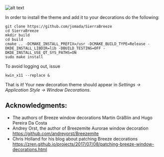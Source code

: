 ![alt text](https://i.imgur.com/vbH9sWZ.png)

In order to install the theme and add it to your decorations do the following:

```shell
git clone https://github.com/jomada/SierraBreeze
cd SierraBreeze
mkdir build
cd build
cmake .. -DCMAKE_INSTALL_PREFIX=/usr -DCMAKE_BUILD_TYPE=Release -DKDE_INSTALL_LIBDIR=lib -DBUILD_TESTING=OFF -DKDE_INSTALL_USE_QT_SYS_PATHS=ON
sudo make install
```

To avoid logging out, issue

```shell
kwin_x11 --replace &
```

That is it! Your new decoration theme should appear in
_Settings &rarr; Application Style &rarr; Window Decorations_.

## Acknowledgments:

- The authors of Breeze window decorations Martin Gräßlin and Hugo Pereira Da Costa
- Andrey Orst, the author of Breezemite Aurorae window decoration
  https://github.com/andreyorst/Breezemite
- Chris Holland for his blog about patching Breeze decorations
  https://zren.github.io/projects/2017/07/08/patching-breeze-window-decorations.html
